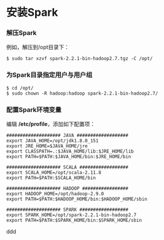 安装Spark
=================================================================================
### 解压Spark
例如，解压到/opt目录下：
```shell
$ sudo tar xzvf spark-2.2.1-bin-hadoop2.7.tgz -C /opt/
```

### 为Spark目录指定用户与用户组
```shell
$ cd /opt/
$ sudo chown -R hadoop:hadoop spark-2.2.1-bin-hadoop2.7/
```

### 配置Spark环境变量
编辑 **/etc/profile**，添加如下配置项：
```shell
#################### JAVA ###################
export JAVA_HOME=/opt/jdk1.8.0_151
export JRE_HOME=$JAVA_HOME/jre
export CLASSPATH=.:$JAVA_HOME/lib:$JRE_HOME/lib
export PATH=$PATH:$JAVA_HOME/bin:$JRE_HOME/bin

#################### SCALA ##################
export SCALA_HOME=/opt/scala-2.11.8
export PATH=$PATH:$SCALA_HOME/bin

#################### HADOOP #################
export HADOOP_HOME=/opt/hadoop-2.9.0
export PATH=$PATH:$HADOOP_HOME/bin:$HADOOP_HOME/sbin

#################### SPARK ##################
export SPARK_HOME=/opt/spark-2.2.1-bin-hadoop2.7
export PATH=$PATH:$SPARK_HOME/bin:$SPARK_HOME/sbin
```







































ddd
